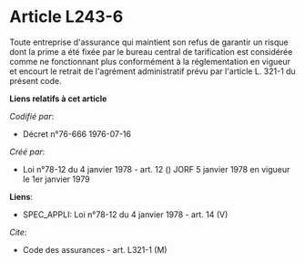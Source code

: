 # Article L243-6

Toute entreprise d'assurance qui maintient son refus de garantir un risque dont la prime a été fixée par le bureau central de
tarification est considérée comme ne fonctionnant plus conformément à la réglementation en vigueur et encourt le retrait de
l'agrément administratif prévu par l'article L. 321-1 du présent code.

**Liens relatifs à cet article**

_Codifié par_:

  - Décret n°76-666 1976-07-16

_Créé par_:

  - Loi n°78-12 du 4 janvier 1978 - art. 12 () JORF 5 janvier 1978 en vigueur le 1er janvier 1979

**Liens**:

  - SPEC_APPLI: Loi n°78-12 du 4 janvier 1978 - art. 14 (V)

_Cite_:

  - Code des assurances - art. L321-1 (M)
